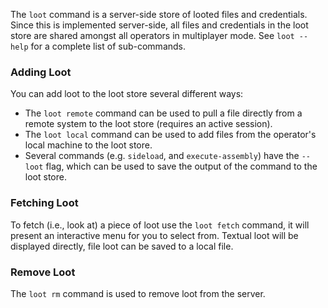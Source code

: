 The `loot` command is a server-side store of looted files and credentials. Since this is implemented server-side, all files and credentials in the loot store are shared amongst all operators in multiplayer mode. See `loot --help` for a complete list of sub-commands.


### Adding Loot

You can add loot to the loot store several different ways:
* The `loot remote` command can be used to pull a file directly from a remote system to the loot store (requires an active session).
* The `loot local` command can be used to add files from the operator's local machine to the loot store.
* Several commands (e.g. `sideload`, and `execute-assembly`) have the `--loot` flag, which can be used to save the output of the command to the loot store.


### Fetching Loot

To fetch (i.e., look at) a piece of loot use the `loot fetch` command, it will present an interactive menu for you to select from. Textual loot will be displayed directly, file loot can be saved to a local file.


### Remove Loot

The `loot rm` command is used to remove loot from the server.